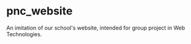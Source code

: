 # pnc_website
An imitation of our school's website, intended for group project in Web Technologies.
